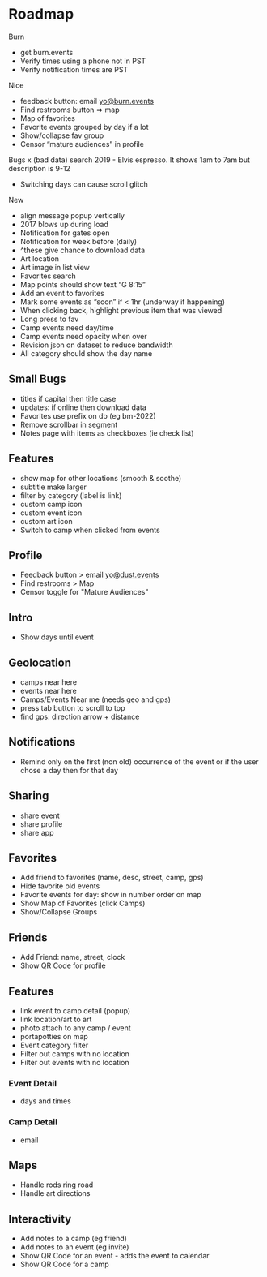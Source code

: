 # Roadmap

Burn
- get burn.events
- Verify times using a phone not in PST
- Verify notification times are PST

Nice
- feedback button: email yo@burn.events
- Find restrooms button => map
- Map of favorites
- Favorite events grouped by day if a lot
- Show/collapse fav group
- Censor “mature audiences” in profile

Bugs
x (bad data) search 2019 - Elvis espresso. It shows 1am to 7am but description is 9-12
- Switching days can cause scroll glitch

New
- align message popup vertically
- 2017 blows up during load
- Notification for gates open
- Notification for week before (daily)
- ^these give chance to download data
- Art location
- Art image in list view
- Favorites search
- Map points should show text “G 8:15”
- Add an event to favorites
- Mark some events as “soon” if < 1hr (underway if happening)
- When clicking back, highlight previous item that was viewed
- Long press to fav
- Camp events need day/time
- Camp events need opacity when over
- Revision json on dataset to reduce bandwidth
- All category should show the day name




## Small Bugs
- titles if capital then title case
- updates: if online then download data
- Favorites use prefix on db (eg bm-2022)
- Remove scrollbar in segment
- Notes page with items as checkboxes (ie check list)

## Features
- show map for other locations (smooth & soothe)
- subtitle make larger
- filter by category (label is link)
- custom camp icon
- custom event icon
- custom art icon
- Switch to camp when clicked from events

## Profile
- Feedback button > email yo@dust.events
- Find restrooms > Map
- Censor toggle for "Mature Audiences"

## Intro
- Show days until event

## Geolocation
- camps near here
- events near here
- Camps/Events Near me (needs geo and gps)
- press tab button to scroll to top
- find gps: direction arrow + distance

## Notifications
- Remind only on the first (non old) occurrence of the event or if the user chose a day then for that day

## Sharing
- share event
- share profile
- share app

## Favorites
- Add friend to favorites (name, desc, street, camp, gps)
- Hide favorite old events
- Favorite events for day: show in number order on map
- Show Map of Favorites (click Camps)
- Show/Collapse Groups


## Friends
- Add Friend: name, street, clock
- Show QR Code for profile

## Features
- link event to camp detail (popup)
- link location/art to art
- photo attach to any camp / event
- portapotties on map
- Event category filter
- Filter out camps with no location
- Filter out events with no location

### Event Detail
- days and times

### Camp Detail
- email

## Maps
- Handle rods ring road
- Handle art directions

## Interactivity
- Add notes to a camp (eg friend)
- Add notes to an event (eg invite)
- Show QR Code for an event - adds the event to calendar
- Show QR Code for a camp